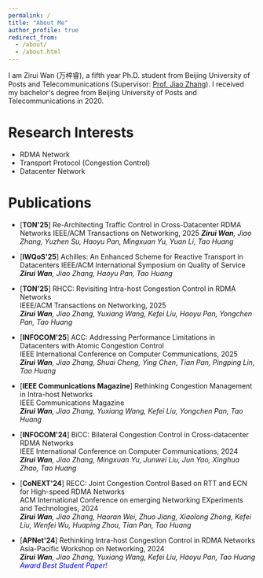 ```yaml
---
permalink: /
title: "About Me"
author_profile: true
redirect_from: 
  - /about/
  - /about.html
---
```


I am Zirui Wan (万梓睿), a fifth year Ph.D. student from Beijing University of Posts and Telecommunications (Supervisor: [Prof. Jiao Zhang](https://jiao-bupt.github.io/)). I received my bachelor's degree from Beijing University of Posts and Telecommunications in 2020.

Research Interests
======
- RDMA Network  
- Transport Protocol (Congestion Control)  
- Datacenter Network  

# Publications
-  [**TON'25**] Re-Architecting Traffic Control in Cross-Datacenter RDMA Networks
   IEEE/ACM Transactions on Networking, 2025
   ***Zirui Wan**, Jiao Zhang, Yuzhen Su, Haoyu Pan, Mingxuan Yu, Yuan Li, Tao Huang*

-  [**IWQoS'25**] Achilles: An Enhanced Scheme for Reactive Transport in Datacenters
   IEEE/ACM International Symposium on Quality of Service
   ***Zirui Wan**, Jiao Zhang, Haoyu Pan, Tao Huang*

-  [**TON'25**] RHCC: Revisiting Intra-host Congestion Control in RDMA Networks  
   IEEE/ACM Transactions on Networking, 2025  
   ***Zirui Wan**, Jiao Zhang, Yuxiang Wang, Kefei Liu, Haoyu Pan, Yongchen Pan, Tao Huang*

-  [**INFOCOM'25**] ACC: Addressing Performance Limitations in Datacenters with Atomic Congestion Control  
   IEEE International Conference on Computer Communications, 2025  
   ***Zirui Wan**, Jiao Zhang, Shuai Cheng, Ying Chen, Tian Pan, Pingping Lin, Tao Huang*

-  [**IEEE Communications Magazine**] Rethinking Congestion Management in Intra-host Networks  
   IEEE Communications Magazine  
   ***Zirui Wan**, Jiao Zhang, Yuxiang Wang, Kefei Liu, Yongchen Pan, Tao Huang*

-  [**INFOCOM'24**] BiCC: Bilateral Congestion Control in Cross-datacenter RDMA Networks  
   IEEE International Conference on Computer Communications, 2024  
   ***Zirui Wan**, Jiao Zhang, Mingxuan Yu, Junwei Liu, Jun Yao, Xinghua Zhao, Tao Huang*

- [**CoNEXT'24**] RECC: Joint Congestion Control Based on RTT and ECN for High-speed RDMA Networks  
   ACM International Conference on emerging Networking EXperiments and Technologies, 2024  
   ***Zirui Wan**, Jiao Zhang, Haoran Wei, Zhuo Jiang, Xiaolong Zhong, Kefei Liu, Wenfei Wu, Huaping Zhou, Tian Pan, Tao Huang*

- [**APNet'24**] Rethinking Intra-host Congestion Control in RDMA Networks  
   Asia-Pacific Workshop on Networking, 2024  
   ***Zirui Wan**, Jiao Zhang, Yuxiang Wang, Kefei Liu, Haoyu Pan, Tao Huang*  
   *<font color=blue> Award Best Student Paper!</font>*  
